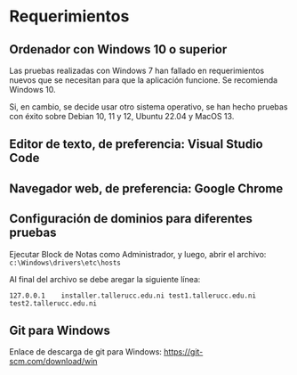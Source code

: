 Requerimientos
==============

Ordenador con Windows 10 o superior
-----------------------------------

Las pruebas realizadas con Windows 7 han fallado en requerimientos nuevos que se necesitan para que la aplicación funcione. Se recomienda Windows 10.

Si, en cambio, se decide usar otro sistema operativo, se han hecho pruebas con éxito sobre Debian 10, 11 y 12, Ubuntu 22.04 y MacOS 13.

Editor de texto, de preferencia: Visual Studio Code
---------------------------------------------------

Navegador web, de preferencia: Google Chrome
--------------------------------------------

Configuración de dominios para diferentes pruebas
-------------------------------------------------

Ejecutar Block de Notas como Administrador, y luego, abrir el archivo: ```c:\Windows\drivers\etc\hosts```

Al final del archivo se debe aregar la siguiente línea:

```text
127.0.0.1    installer.tallerucc.edu.ni test1.tallerucc.edu.ni test2.tallerucc.edu.ni
```

Git para Windows
----------------

Enlace de descarga de git para Windows: <https://git-scm.com/download/win>
